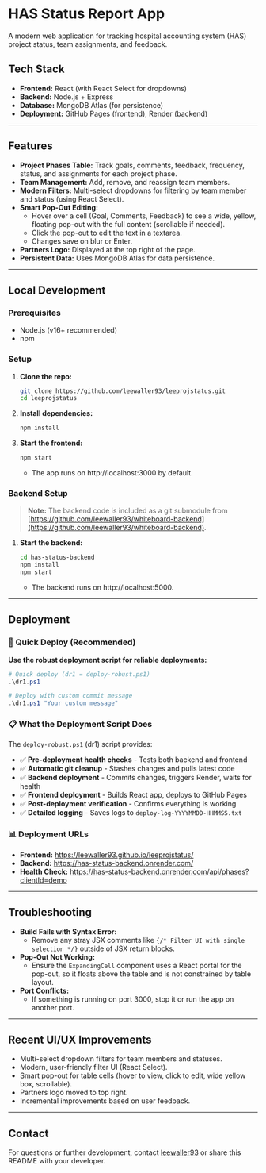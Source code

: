 # HAS Status Report App

A modern web application for tracking hospital accounting system (HAS) project status, team assignments, and feedback.

## Tech Stack

- **Frontend:** React (with React Select for dropdowns)
- **Backend:** Node.js + Express
- **Database:** MongoDB Atlas (for persistence)
- **Deployment:** GitHub Pages (frontend), Render (backend)

---

## Features

- **Project Phases Table:** Track goals, comments, feedback, frequency, status, and assignments for each project phase.
- **Team Management:** Add, remove, and reassign team members.
- **Modern Filters:** Multi-select dropdowns for filtering by team member and status (using React Select).
- **Smart Pop-Out Editing:**  
  - Hover over a cell (Goal, Comments, Feedback) to see a wide, yellow, floating pop-out with the full content (scrollable if needed).
  - Click the pop-out to edit the text in a textarea.
  - Changes save on blur or Enter.
- **Partners Logo:** Displayed at the top right of the page.
- **Persistent Data:** Uses MongoDB Atlas for data persistence.

---

## Local Development

### Prerequisites

- Node.js (v16+ recommended)
- npm

### Setup

1. **Clone the repo:**
   ```sh
   git clone https://github.com/leewaller93/leeprojstatus.git
   cd leeprojstatus
   ```

2. **Install dependencies:**
   ```sh
   npm install
   ```

3. **Start the frontend:**
   ```sh
   npm start
   ```
   - The app runs on http://localhost:3000 by default.

### Backend Setup

> **Note:** The backend code is included as a git submodule from [https://github.com/leewaller93/whiteboard-backend](https://github.com/leewaller93/whiteboard-backend).

1. **Start the backend:**
   ```sh
   cd has-status-backend
   npm install
   npm start
   ```
   - The backend runs on http://localhost:5000.

---

## Deployment

### 🚀 Quick Deploy (Recommended)

**Use the robust deployment script for reliable deployments:**

```powershell
# Quick deploy (dr1 = deploy-robust.ps1)
.\dr1.ps1

# Deploy with custom commit message
.\dr1.ps1 "Your custom message"
```

### 📋 What the Deployment Script Does

The `deploy-robust.ps1` (dr1) script provides:

- ✅ **Pre-deployment health checks** - Tests both backend and frontend
- ✅ **Automatic git cleanup** - Stashes changes and pulls latest code
- ✅ **Backend deployment** - Commits changes, triggers Render, waits for health
- ✅ **Frontend deployment** - Builds React app, deploys to GitHub Pages
- ✅ **Post-deployment verification** - Confirms everything is working
- ✅ **Detailed logging** - Saves logs to `deploy-log-YYYYMMDD-HHMMSS.txt`

### 📊 Deployment URLs

- **Frontend:** https://leewaller93.github.io/leeprojstatus/
- **Backend:** https://has-status-backend.onrender.com/
- **Health Check:** https://has-status-backend.onrender.com/api/phases?clientId=demo

---

## Troubleshooting

- **Build Fails with Syntax Error:**  
  - Remove any stray JSX comments like `{/* Filter UI with single selection */}` outside of JSX return blocks.
- **Pop-Out Not Working:**  
  - Ensure the `ExpandingCell` component uses a React portal for the pop-out, so it floats above the table and is not constrained by table layout.
- **Port Conflicts:**  
  - If something is running on port 3000, stop it or run the app on another port.

---

## Recent UI/UX Improvements

- Multi-select dropdown filters for team members and statuses.
- Modern, user-friendly filter UI (React Select).
- Smart pop-out for table cells (hover to view, click to edit, wide yellow box, scrollable).
- Partners logo moved to top right.
- Incremental improvements based on user feedback.

---

## Contact

For questions or further development, contact [leewaller93](https://github.com/leewaller93) or share this README with your developer.
